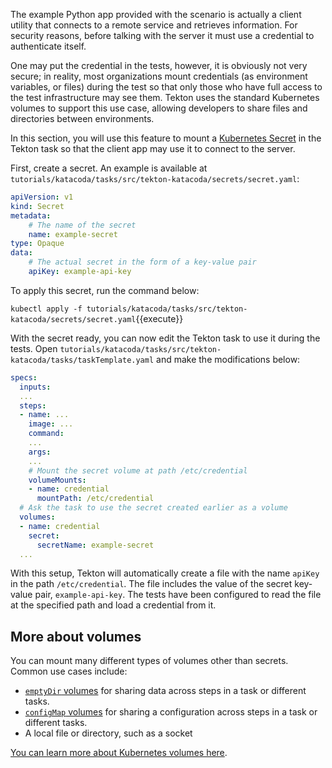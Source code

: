 The example Python app provided with the scenario is actually a client
utility that connects to a remote service and retrieves information. For
security reasons, before talking with the server it must use a credential
to authenticate itself. 

One may put the credential in the tests, however, it is obviously not very
secure; in reality, most organizations mount credentials (as environment
variables, or files) during the test so that only those who have full
access to the test infrastructure may see them. Tekton uses the standard
Kubernetes volumes to support this use case, allowing developers to share
files and directories between environments.

In this section, you will use this feature to mount a
[Kubernetes Secret](https://kubernetes.io/docs/concepts/configuration/secret/)
in the Tekton task so that the client app may use it to connect to the server.

First, create a secret. An example is available at
`tutorials/katacoda/tasks/src/tekton-katacoda/secrets/secret.yaml`:

```yaml
apiVersion: v1
kind: Secret
metadata:
    # The name of the secret
    name: example-secret
type: Opaque
data:
    # The actual secret in the form of a key-value pair
    apiKey: example-api-key
```

To apply this secret, run the command below:

`kubectl apply -f tutorials/katacoda/tasks/src/tekton-katacoda/secrets/secret.yaml`{{execute}}

With the secret ready, you can now edit the Tekton task to use it during
the tests. Open `tutorials/katacoda/tasks/src/tekton-katacoda/tasks/taskTemplate.yaml`
and make the modifications below:

```yaml
specs:
  inputs:
  ...
  steps:
  - name: ...
    image: ...
    command:
    ...
    args:
    ...
    # Mount the secret volume at path /etc/credential
    volumeMounts:
    - name: credential
      mountPath: /etc/credential
  # Ask the task to use the secret created earlier as a volume
  volumes:
  - name: credential
    secret:
      secretName: example-secret
  ...
```

With this setup, Tekton will automatically create a file with the name `apiKey`
in the path `/etc/credential`. The file includes the value of the secret
key-value pair, `example-api-key`. The tests have been configured to read 
the file at the specified path and load a credential from it.

## More about volumes

You can mount many different types of volumes other than secrets.
Common use cases include:

* [`emptyDir` volumes](https://kubernetes.io/docs/concepts/storage/volumes/#emptydir)
for sharing data across steps in a task or different tasks.
* [`configMap` volumes](https://kubernetes.io/docs/concepts/storage/volumes/#configmap)
for sharing a configuration across steps in a task or different tasks.
* A local file or directory, such as a socket

[You can learn more about Kubernetes volumes here](https://kubernetes.io/docs/concepts/storage/volumes/).
